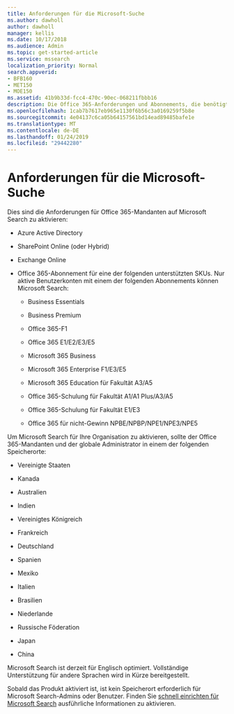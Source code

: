 ```yaml
---
title: Anforderungen für die Microsoft-Suche
ms.author: dawholl
author: dawholl
manager: kellis
ms.date: 10/17/2018
ms.audience: Admin
ms.topic: get-started-article
ms.service: mssearch
localization_priority: Normal
search.appverid:
- BFB160
- MET150
- MOE150
ms.assetid: 41b9b33d-fcc4-470c-90ec-068211fbbb16
description: Die Office 365-Anforderungen und Abonnements, die benötigt werden, aktivieren Microsoft Search
ms.openlocfilehash: 1cab7b7617eb965e1130f6b56c3a0169259f5b8e
ms.sourcegitcommit: 4e04137c6ca05b64157561bd14ead89485bafe1e
ms.translationtype: MT
ms.contentlocale: de-DE
ms.lasthandoff: 01/24/2019
ms.locfileid: "29442280"
---
```

# <a name="requirements-for-microsoft-search"></a>Anforderungen für die Microsoft-Suche

Dies sind die Anforderungen für Office 365-Mandanten auf Microsoft Search zu aktivieren: 
  
- Azure Active Directory
    
- SharePoint Online (oder Hybrid)
    
- Exchange Online
    
- Office 365-Abonnement für eine der folgenden unterstützten SKUs. Nur aktive Benutzerkonten mit einem der folgenden Abonnements können Microsoft Search:
    
  - Business Essentials
    
  - Business Premium
    
  - Office 365-F1
    
  - Office 365 E1/E2/E3/E5
    
  - Microsoft 365 Business
    
  - Microsoft 365 Enterprise F1/E3/E5
    
  - Microsoft 365 Education für Fakultät A3/A5
    
  - Office 365-Schulung für Fakultät A1/A1 Plus/A3/A5
    
  - Office 365-Schulung für Fakultät E1/E3
    
  - Office 365 für nicht-Gewinn NPBE/NPBP/NPE1/NPE3/NPE5
    
Um Microsoft Search für Ihre Organisation zu aktivieren, sollte der Office 365-Mandanten und der globale Administrator in einem der folgenden Speicherorte:
  
- Vereinigte Staaten
    
- Kanada
    
- Australien
    
- Indien
    
- Vereinigtes Königreich
    
- Frankreich
    
- Deutschland
  
- Spanien
    
- Mexiko
    
- Italien
    
- Brasilien
    
- Niederlande
    
- Russische Föderation
    
- Japan

- China
 
Microsoft Search ist derzeit für Englisch optimiert. Vollständige Unterstützung für andere Sprachen wird in Kürze bereitgestellt.

Sobald das Produkt aktiviert ist, ist kein Speicherort erforderlich für Microsoft Search-Admins oder Benutzer. Finden Sie [schnell einrichten für Microsoft Search](quick-set-up.md) ausführliche Informationen zu aktivieren. 

  


